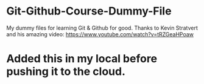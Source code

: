 # Git-Github-Course-Dummy-File
My dummy files for learning Git &amp; Github for good. Thanks to Kevin Stratvert and his amazing video: https://www.youtube.com/watch?v=tRZGeaHPoaw

# Added this in my local before pushing it to the cloud.
